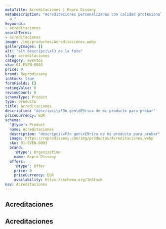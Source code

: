 ```yaml
---
metaTitle: Acreditaciones | Repro Disseny
metaDescription: "Acreditaciones personalizadas con calidad profesional en Catalu\xF1\
  a."
keywords:
- acreditaciones
searchTerms:
- acreditaciones
image: /img/productos/Acreditaciones.webp
galleryImages: []
alt: "alt descripci\xF3 de la foto"
slug: acreditaciones
category: eventos
sku: 01-EVEN-0003
price: 0
brand: Reprodisseny
inStock: true
formFields: []
ratingValue: 0
reviewCount: 0
schemaType: Product
type: producto
title: Acreditaciones
description: "descripci\xF3n gen\xE9rica de mi producto para probar"
priceCurrency: EUR
schema:
  '@type': Product
  name: Acreditaciones
  description: "descripci\xF3n gen\xE9rica de mi producto para probar"
  image: https://reprodisseny.com/img/productos/Acreditaciones.webp
  sku: 01-EVEN-0003
  brand:
    '@type': Organization
    name: Repro Disseny
  offers:
    '@type': Offer
    price: 0
    priceCurrency: EUR
    availability: https://schema.org/InStock
nav: Acreditaciones
---
```


## Acreditaciones

## Acreditaciones
